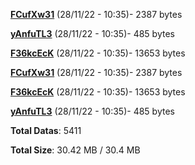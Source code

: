 [**FCufXw31**](/data/FCufXw31.txt) (28/11/22 - 10:35)- 2387 bytes

[**yAnfuTL3**](/data/yAnfuTL3.txt) (28/11/22 - 10:35)- 485 bytes

[**F36kcEcK**](/data/F36kcEcK.txt) (28/11/22 - 10:35)- 13653 bytes

[**FCufXw31**](/data/FCufXw31.txt) (28/11/22 - 10:35)- 2387 bytes

[**F36kcEcK**](/data/F36kcEcK.txt) (28/11/22 - 10:35)- 13653 bytes

[**yAnfuTL3**](/data/yAnfuTL3.txt) (28/11/22 - 10:35)- 485 bytes

**Total Datas**: 5411

**Total Size**: 30.42 MB / 30.4 MB